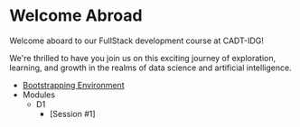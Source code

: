 # Welcome Abroad

Welcome aboard to our FullStack development course at CADT-IDG!

We're thrilled to have you join us on this exciting journey of exploration, learning, and growth in the realms of data science and artificial intelligence.

- [Bootstrapping Environment](/bootstrap.md)
- Modules
  - D1
    - [Session #1]